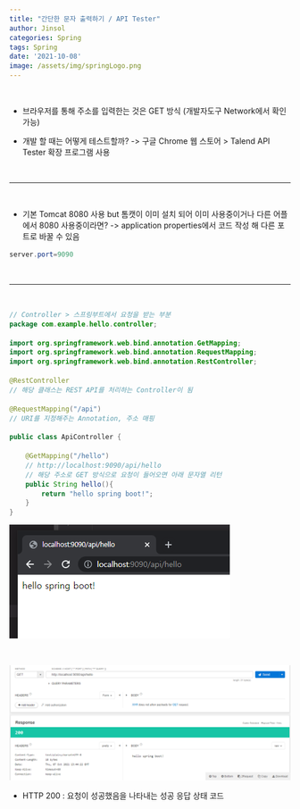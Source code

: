 ```yaml
---
title: "간단한 문자 출력하기 / API Tester"
author: Jinsol
categories: Spring
tags: Spring
date: '2021-10-08'
image: /assets/img/springLogo.png
---
```


<br>

- 브라우저를 통해 주소를 입력한는 것은 GET 방식 (개발자도구 Network에서 확인 가능)

- 개발 할 때는 어떻게 테스트할까? -> 구글 Chrome 웹 스토어 > Talend API Tester 확장 프로그램 사용

<br>
<hr>
<br>

- 기본 Tomcat 8080 사용 but 톰캣이 이미 설치 되어 이미 사용중이거나 다른 어플에서 8080 사용중이라면? -> application properties에서 코드 작성 해 다른 포트로 바꿀 수 있음

```java
server.port=9090
```

<br>
<hr>
<br>

```java
// Controller > 스프링부트에서 요청을 받는 부분
package com.example.hello.controller;

import org.springframework.web.bind.annotation.GetMapping;
import org.springframework.web.bind.annotation.RequestMapping;
import org.springframework.web.bind.annotation.RestController;

@RestController
// 해당 클래스는 REST API를 처리하는 Controller이 됨

@RequestMapping("/api")
// URI를 지정해주는 Annotation, 주소 매핑

public class ApiController {

    @GetMapping("/hello")
    // http://localhost:9090/api/hello
    // 해당 주소로 GET 방식으로 요청이 들어오면 아래 문자열 리턴
    public String hello(){
        return "hello spring boot!";
    }
}
```

![](/assets/img/hellospringboot.PNG)

<br>

![](/assets/img/hellospringboot_api.PNG)


- HTTP 200 : 요청이 성공했음을 나타내는 성공 응답 상태 코드
